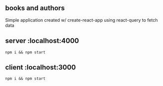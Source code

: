 ## books and authors

Simple application created w/ create-react-app using react-query to fetch data

## server :localhost:4000
```
npm i && npm start
``` 

## client :localhost:3000
```
npm i && npm start
``` 